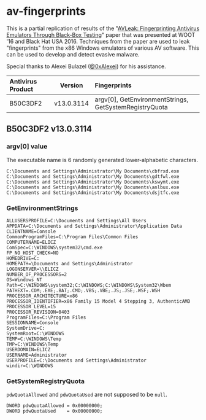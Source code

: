 # av-fingerprints

This is a partial replication of results of the "[AVLeak:
Fingerprinting Antivirus Emulators Through Black-Box Testing](https://www.usenix.org/system/files/conference/woot16/woot16-paper-blackthorne_update.pdf)" paper that was presented at WOOT '16 and Black Hat USA 2016. Techniques from the paper are used to leak "fingerprints" from the x86 Windows emulators of various AV software. This can be used to develop and detect evasive malware.

Special thanks to Alexei Bulazel ([@0xAlexei](https://twitter.com/0xAlexei)) for his assistance.

| Antivirus Product | Version | Fingerprints |
|:------------------|:-------:|:-------------|
| B50C3DF2 | v13.0.3114 | argv[0], GetEnvironmentStrings, GetSystemRegistryQuota |

## B50C3DF2 v13.0.3114

### argv[0] value

The executable name is 6 randomly generated lower-alphabetic characters.

```
C:\Documents and Settings\Administrator\My Documents\cbfrxd.exe
C:\Documents and Settings\Administrator\My Documents\gdtfwl.exe
C:\Documents and Settings\Administrator\My Documents\kswymt.exe
C:\Documents and Settings\Administrator\My Documents\anlbux.exe
C:\Documents and Settings\Administrator\My Documents\dsjtfc.exe
```

### GetEnvironmentStrings

```
ALLUSERSPROFILE=C:\Documents and Settings\All Users
APPDATA=C:\Documents and Settings\Administrator\Application Data
CLIENTNAME=Console
CommonProgramFiles=C:\Program Files\Common Files
COMPUTERNAME=ELICZ
ComSpec=C:\WINDOWS\system32\cmd.exe
FP_NO_HOST_CHECK=NO
HOMEDRIVE=C:
HOMEPATH=\Documents and Settings\Administrator
LOGONSERVER=\\ELICZ
NUMBER_OF_PROCESSORS=2
OS=Windows_NT
Path=C:\WINDOWS\system32;C:\WINDOWS;C:\WINDOWS\System32\Wbem
PATHEXT=.COM;.EXE;.BAT;.CMD;.VBS;.VBE;.JS;.JSE;.WSF;.WSH
PROCESSOR_ARCHITECTURE=x86
PROCESSOR_IDENTIFIER=x86 Family 15 Model 4 Stepping 3, AuthenticAMD
PROCESSOR_LEVEL=15
PROCESSOR_REVISION=0403
ProgramFiles=C:\Program Files
SESSIONNAME=Console
SystemDrive=C:
SystemRoot=C:\WINDOWS
TEMP=C:\WINDOWS\Temp
TMP=C:\WINDOWS\Temp
USERDOMAIN=ELICZ
USERNAME=Administrator
USERPROFILE=C:\Documents and Settings\Administrator
windir=C:\WINDOWS
```

### GetSystemRegistryQuota

`pdwQuotaAllowed` and `pdwQuotaUsed` are not supposed to be `null`.

```
DWORD pdwQuotaAllowed = 0x00000000;
DWORD pdwQuotaUsed    = 0x00000000;
```
